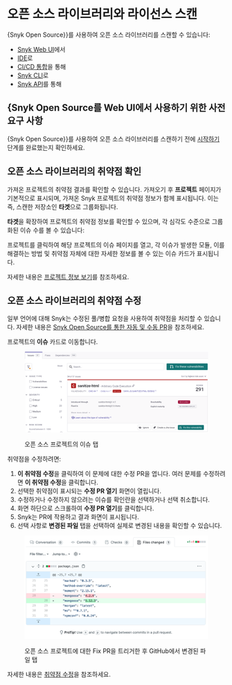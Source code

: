 # 오픈 소스 라이브러리와 라이선스 스캔

{Snyk Open Source}}를 사용하여 오픈 소스 라이브러리를 스캔할 수 있습니다:&#x20;

* [Snyk Web UI](../../../getting-started/snyk-web-ui.md)에서
* [IDE](https://docs.snyk.io/integrations/ide-tools)로
* [CI/CD 통합](../../../scm-ide-and-ci-cd-integrations/snyk-ci-cd-integrations/)을 통해
* [Snyk CLI](../../../snyk-cli/scan-and-maintain-projects-using-the-cli/snyk-cli-for-open-source/)로
* [Snyk API](../../../snyk-api/reference/test-v1.md)를 통해

## {Snyk Open Source를 Web UI에서 사용하기 위한 사전 요구 사항

{Snyk Open Source}}를 사용하여 오픈 소스 라이브러리를 스캔하기 전에 [시작하기](../../../getting-started/) 단계를 완료했는지 확인하세요.

## 오픈 소스 라이브러리의 취약점 확인

가져온 프로젝트의 취약점 결과를 확인할 수 있습니다. 가져오기 후 **프로젝트** 페이지가 기본적으로 표시되며, 가져온 Snyk 프로젝트의 취약점 정보가 함께 표시됩니다. 이는 즉, 스캔한 저장소인 **타겟**으로 그룹화됩니다.

**타겟**을 확장하여 프로젝트의 취약점 정보를 확인할 수 있으며, 각 심각도 수준으로 그룹화된 이슈 수를 볼 수 있습니다:

프로젝트를 클릭하여 해당 프로젝트의 이슈 페이지를 열고, 각 이슈가 발생한 모듈, 이를 해결하는 방법 및 취약점 자체에 대한 자세한 정보를 볼 수 있는 이슈 카드가 표시됩니다.

자세한 내용은 [프로젝트 정보 보기](../../../snyk-admin/snyk-projects/project-information.md)를 참조하세요.

## 오픈 소스 라이브러리의 취약점 수정

일부 언어에 대해 Snyk는 수정된 풀/병합 요청을 사용하여 취약점을 처리할 수 있습니다. 자세한 내용은 [Snyk Open Source를 통한 자동 및 수동 PR](../../pull-requests/snyk-pull-or-merge-requests/)을 참조하세요.

프로젝트의 **이슈** 카드로 이동합니다.

<figure><img src="../../../.gitbook/assets/os_project_issues_fix_vuln.png" alt=""><figcaption><p>오픈 소스 프로젝트의 이슈 탭</p></figcaption></figure>

취약점을 수정하려면:

1. **이 취약점 수정**을 클릭하여 이 문제에 대한 수정 PR을 엽니다. 여러 문제를 수정하려면 **이 취약점 수정**을 클릭합니다.
2. 선택한 취약점이 표시되는 **수정 PR 열기** 화면이 열립니다.
3. 수정하거나 수정하지 않으려는 이슈를 확인란을 선택하거나 선택 취소합니다.
4. 화면 하단으로 스크롤하여 **수정 PR 열기**를 클릭합니다.
5. Snyk는 PR에 작용하고 결과 화면이 표시됩니다.
6. 선택 사항로 **변경된 파일** 탭을 선택하여 실제로 변경된 내용을 확인할 수 있습니다.

<figure><img src="../../../.gitbook/assets/screenshot_2021-04-09_at_17.46.22.png" alt=".오픈 소스 프로젝트에 대한 Fix PR을 트리거한 후 GitHub에서 변경된 파일 탭"><figcaption><p>오픈 소스 프로젝트에 대한 Fix PR을 트리거한 후 GitHub에서 변경된 파일 탭</p></figcaption></figure>

자세한 내용은 [취약점 수정](../manage-vulnerabilities/fix-your-vulnerabilities.md)을 참조하세요.